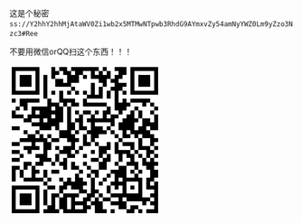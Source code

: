 这是个秘密`ss://Y2hhY2hhMjAtaWV0Zi1wb2x5MTMwNTpwb3RhdG9AYmxvZy54amNyYWZ0Lm9yZzo3Nzc3#Ree`

不要用微信orQQ扫这个东西！！！

![My helpful screenshot](/assets/qs.png)